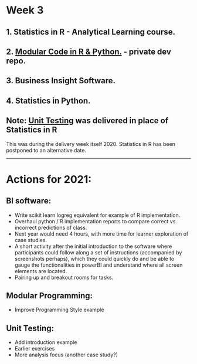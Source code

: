 # Week 3

## 1. Statistics in R - Analytical Learning course.

## 2. [Modular Code in R & Python.](https://github.com/datasciencecampus/DSCA_modular_programming_dev) - private dev repo.

## 3. Business Insight Software.

## 4. Statistics in Python. 

## Note: [Unit Testing](https://learninghub.ons.gov.uk/course/view.php?id=539) was delivered in place of Statistics in R
This was during the delivery week itself 2020. Statistics in R has been postponed to an alternative date.

***

# Actions for 2021:

## BI software:

* Write scikit learn logreg equivalent for example of R implementation.
* Overhaul python / R implementation reports to compare correct vs incorrect predictions of class.
* Next year would need 4 hours, with more time for learner exploration of case studies.
* A short activity after the initial introduction to the software where participants could follow along a set of instructions
(accompanied by screenshots perhaps), which they could quickly do and be able to gauge the functionalities in powerBI and understand
where all screen elements are located.
* Pairing up and breakout rooms for tasks.

## Modular Programming:

* Improve Programming Style example

## Unit Testing:

* Add introduction example
* Earlier exercises
* More analysis focus (another case study?)

